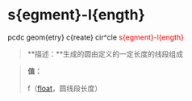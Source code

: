 # s{egment}-l{ength}
pcdc geom{etry} c{reate} cir^cle <span style='color: red;'>s{egment}-l{ength}</span>
> **描述：**生成的圆由定义的一定长度的线段组成

> 
> **值：**
> 
> f（[float](数据类型/float/)，圆线段长度）

